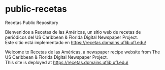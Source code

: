# public-recetas
Recetas Public Repository

Bienvenidos a Recetas de las Américas, un sitio web de recetas de periódicos del US Caribbean & Florida Digital Newspaper Project.\
Este sitio está implementado en https://recetas.domains.uflib.ufl.edu/

Welcome to Recetas de las Américas, a newspaper recipe website from The US Caribbean & Florida Digital Newspaper Project.\
This site is deployed at https://recetas.domains.uflib.ufl.edu/
